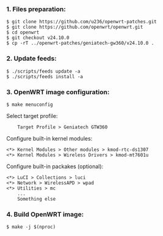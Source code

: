 ### 1. Files preparation:
```
$ git clone https://github.com/u236/openwrt-patches.git
$ git clone https://github.com/openwrt/openwrt.git
$ cd openwrt
$ git checkout v24.10.0
$ cp -rT ../openwrt-patches/geniatech-gw360/v24.10.0 .
```

### 2. Update feeds:
```
$ ./scripts/feeds update -a
$ ./scripts/feeds install -a
```

### 3. OpenWRT image configuration:
```
$ make menuconfig
```

Select target profile:
```
    Target Profile > Geniatech GTW360
```

Configure built-in kernel modules:
```
<*> Kernel Modules > Other modules > kmod-rtc-ds1307
<*> Kernel Modules > Wireless Drivers > kmod-mt7601u
```

Configure built-in packakes (optional):
```
<*> LuCI > Collections > luci
<*> Network > WirelessAPD > wpad
<*> Utilities > mc
    ...
    Something else
```

### 4. Build OpenWRT image:
```
$ make -j $(nproc)
```
